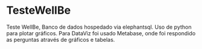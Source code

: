 # TesteWellBe
Teste WellBe, Banco de dados hospedado via elephantsql. Uso de python para plotar gráficos. Para DataViz foi usado Metabase, onde foi respondido as perguntas através de gráficos e tabelas.
